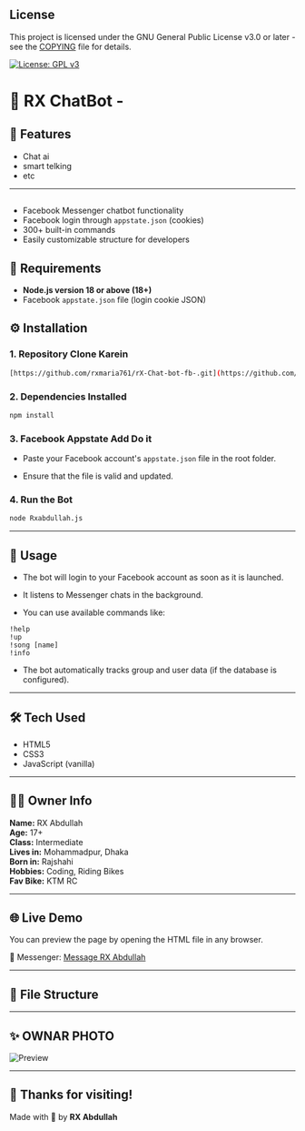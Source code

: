 ## License

This project is licensed under the GNU General Public License v3.0 or later - see the [COPYING](./COPYING) file for details.




[![License: GPL v3](https://img.shields.io/badge/License-GPLv3-blue.svg)](https://www.gnu.org/licenses/gpl-3.0)



# 🤖 RX ChatBot - 



## 🚀 Features

-  Chat ai
-  smart telking
- etc

---

##

- Facebook Messenger chatbot functionality
- Facebook login through `appstate.json` (cookies)
- 300+ built-in commands
- Easily customizable structure for developers


## 🧰 Requirements

- **Node.js version 18 or above (18+)**
- Facebook `appstate.json` file (login cookie JSON)


## ⚙️ Installation

### 1. Repository Clone Karein

```bash
[https://github.com/rxmaria761/rX-Chat-bot-fb-.git](https://github.com/rxabdullah007/RX-CHAT-BOT.git)
```

### 2. Dependencies Installed

```bash
npm install
```

### 3. Facebook Appstate Add Do it

- Paste your Facebook account's `appstate.json` file in the root folder.

- Ensure that the file is valid and updated.

### 4. Run the Bot

```bash
node Rxabdullah.js
```

---

## 🚀 Usage

- The bot will login to your Facebook account as soon as it is launched.

- It listens to Messenger chats in the background.

- You can use available commands like:

```
!help
!up
!song [name]
!info
```
- The bot automatically tracks group and user data (if the database is configured).

---

## 🛠️ Tech Used

- HTML5  
- CSS3  
- JavaScript (vanilla)

---

## 👨‍💻 Owner Info

**Name:** RX Abdullah  
**Age:** 17+  
**Class:** Intermediate  
**Lives in:** Mohammadpur, Dhaka  
**Born in:** Rajshahi  
**Hobbies:** Coding, Riding Bikes  
**Fav Bike:** KTM RC

---

## 🌐 Live Demo

You can preview the page by opening the HTML file in any browser.

🔗 Messenger: [Message RX Abdullah](https://m.me/rxabdullah007)

---

## 📁 File Structure


---

## ✨ OWNAR PHOTO

![Preview](https://i.postimg.cc/nhxxB67n/IMG-0793.jpg)

---

## 💬 Thanks for visiting!

Made with 💚 by **RX Abdullah**
